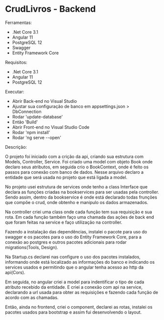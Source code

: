 # CrudLivros - Backend

Ferramentas:

 * .Net Core 3.1
 * Angular 11
 * PostgreSQL 12
 * Swagger
 * Entity Framework Core
 
Requisitos:

 * .Net Core 3.1
 * Angular 11
 * PostgreSQL 12
 
Executar:

 * Abrir Back-end no Visual Studio
 * Ajustar sua configuração de banco em appsettings.json > DbConnection
 * Rodar 'update-database'
 * Então 'Build'
 * Abrir Front-end no Visual Studio Code
 * Rodar 'npm install'
 * Rodar 'ng serve --open'

Descrição:

 O projeto foi iniciado com a crição da api, criando sua estrutura com Models, Controller, Service. Foi criado uma model com objeto Book onde declaro seus atributos, em seguida crio o BookContext, onde é feito os passos para conexão com banco de dados. Nesse arquivo declaro a entidade que será usada no projeto que está ligada a model.
 
 No projeto usei estrutura de services onde tenho a class Interface que declara as funções criadas na bookservices para ser usadas pela controller. Sendo assim, dentro da bookservice é onde está declarado todas frunções que compõe o crud, onde obtenho e manipulo os dados armazenados.

 Na controller criei uma class onde cada função tem sua requisição e sua rota. Em cada função também faço uma chamada das ações de back end que foram feitas na service e faço utilização na controller.
 
 Fazendo a instalação das dependências, instalei o pacote para uso do swagger e os pacotes para o uso do Entity Framework Core, para a conexão ao postgres e outros pacotes adicionais para rodar migrations(Tools, Design).
 
 Na Startup.cs declarei nas configure o uso dos pacotes instalados, informando onde está localizado as informações do banco e indicando os services usados e permitindo que o angular tenha acesso ao http da api(Cors).
 
 Em seguida, no angular criei a model para indentificar o tipo de cada atributo recebido da entidade. E criei a conexão com api na service, declarando a url usada para obter as requisições e fazendo cada função de acordo com as chamadas.

 Então, ainda no frontend, criei o component, declarei as rotas, instalei os pacotes usados para bootstrap e assim fui desenvolvendo o layout.
